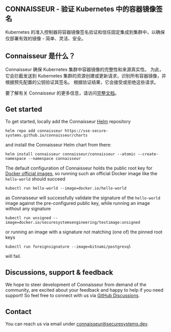 ## CONNAISSEUR - 验证 Kubernetes 中的容器镜像签名

Kubernetes 的准入控制器将容器镜像签名验证和信任固定集成到集群中，以确保仅部署有效的镜像 - 简单、灵活、安全。

## Connaisseur 是什么？

Connaisseur 确保 Kubernetes 集群中容器镜像的完整性和来源真实性。
为此，它会拦截发送到 Kubernetes 集群的资源创建或更新请求，识别所有容器镜像，并根据预先配置的公钥验证其签名。
根据验证结果，它会接受或拒绝这些请求。

要了解有关 Connaisseur 的更多信息，请访问[完整文档](https://sse-secure-systems.github.io/connaisseur/)。


## Get started

To get started, locally add the Connaisseur [Helm](https://helm.sh/) repository 

```console
helm repo add connaisseur https://sse-secure-systems.github.io/connaisseur/charts
```

and install the Connaisseur Helm chart from there:

```console
helm install connaisseur connaisseur/connaisseur --atomic --create-namespace --namespace connaisseur
```

The default configuration of Connaisseur holds the public root key for [Docker official images](https://docs.docker.com/docker-hub/official_images/), so running such an official Docker image like the `hello-world` should succeed

```console
kubectl run hello-world --image=docker.io/hello-world
```

as Connaisseur will successfully validate the signature of the `hello-world` image against the pre-configured public key, while running an image without any signature

```
kubectl run unsigned --image=docker.io/securesystemsengineering/testimage:unsigned
```
or running an image with a signature not matching (one of) the pinned root keys

```
kubectl run foreignsignature --image=bitnami/postgresql
```

will fail.

## Discussions, support & feedback
We hope to steer development of Connaisseur from demand of the community, are excited about your feedback and happy to help if you need support! So feel free to connect with us via [GitHub Discussions](https://github.com/sse-secure-systems/connaisseur/discussions).

## Contact

You can reach us via email under [connaisseur@securesystems.dev](mailto:connaisseur@securesystems.dev).
